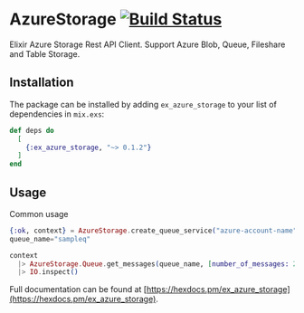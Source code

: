 # AzureStorage  [![Build Status](https://github.com/csokun/ex_azure_storage/workflows/CI/badge.svg?branch=master)](https://github.com/csokun/ex_azure_storage/actions?query=workflow%3ACI)

Elixir Azure Storage Rest API Client. Support Azure Blob, Queue, Fileshare and Table Storage.

## Installation

The package can be installed
by adding `ex_azure_storage` to your list of dependencies in `mix.exs`:

```elixir
def deps do
  [
    {:ex_azure_storage, "~> 0.1.2"}
  ]
end
```
## Usage

Common usage

```elixir
{:ok, context} = AzureStorage.create_queue_service("azure-account-name", "azure-account-key")
queue_name="sampleq"

context
  |> AzureStorage.Queue.get_messages(queue_name, [number_of_messages: 25, visibility_timeout: 60])
  |> IO.inspect()

```

Full documentation can be found at [https://hexdocs.pm/ex_azure_storage](https://hexdocs.pm/ex_azure_storage).
